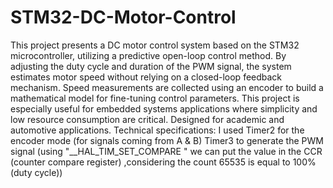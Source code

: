 # STM32-DC-Motor-Control
This project presents a DC motor control system based on the STM32 microcontroller, utilizing a predictive open-loop control method. By adjusting the duty cycle and duration of the PWM signal, the system estimates motor speed without relying on a closed-loop feedback mechanism. Speed measurements are collected using an encoder to build a mathematical model for fine-tuning control parameters. This project is especially useful for embedded systems applications where simplicity and low resource consumption are critical.
Designed for academic and automotive applications.
Technical specifications:
I used Timer2 for the encoder mode (for signals coming from A & B)
Timer3 to generate the PWM signal (using  "__HAL_TIM_SET_COMPARE " we can put the value in the CCR (counter compare register) ,considering the count 65535 is equal to 100% (duty cycle))
